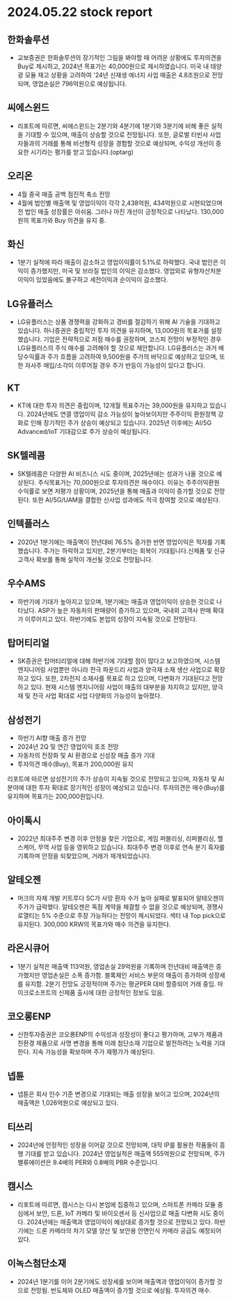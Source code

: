 # 2024.05.22 stock report
## 한화솔루션
- 교보증권은 한화솔루션의 장기적인 그림을 봐야할 때 어려운 상황에도 투자의견을 Buy로 제시하고, 2024년 목표가는 40,000원으로 제시하였습니다. 미국 내 태양광 모듈 재고 상황을 고려하여 '24년 신재생 에너지 사업 매출은 4.8조원으로 전망되며, 영업손실은 796억원으로 예상됩니다.
## 씨에스윈드
- 리포트에 따르면, 씨에스윈드는 2분기와 4분기에 1분기와 3분기에 비해 좋은 실적을 기대할 수 있으며, 매출이 상승할 것으로 전망됩니다. 또한, 글로벌 터빈사 사업자들과의 거래를 통해 비선형적 성장을 경험할 것으로 예상되며, 수익성 개선이 중요한 시기라는 평가를 받고 있습니다.(optarg)
## 오리온
- 4월 중국 매출 공백 점진적 축소 전망
- 4월에 법인별 매출액 및 영업이익이 각각 2,438억원, 434억원으로 시현되었으며 전 법인 매출 성장률은 아쉬움. 그러나 마진 개선이 긍정적으로 나타났다. 130,000원의 목표가와 Buy 의견을 유지 중.
## 화신
- 1분기 실적에 따라 매출이 감소하고 영업이익률이 5.1%로 하락했다. 국내 법인은 이익이 증가했지만, 미국 및 브라질 법인의 이익은 감소했다. 영업외로 유형자산처분이익이 있었음에도 불구하고 세전이익과 순이익이 감소했다.
## LG유플러스
- LG유플러스는 상품 경쟁력을 강화하고 경비를 절감하기 위해 AI 기술을 기대하고 있습니다. 하나증권은 중립적인 투자 의견을 유지하며, 13,000원의 목표가를 설정했습니다. 기업은 전략적으로 저점 매수를 권장하며, 코스피 전망이 부정적인 경우 LG유플러스의 주식 매수를 고려해야 할 것으로 제안합니다. LG유플러스는 과거 배당수익률과 주가 흐름을 고려하여 9,500원을 주가의 바닥으로 예상하고 있으며, 또한 자사주 매입/소각이 이루어질 경우 주가 반등이 가능성이 있다고 합니다.
## KT
- KT에 대한 투자 의견은 중립이며, 12개월 목표주가는 39,000원을 유지하고 있습니다. 2024년에도 연결 영업이익 감소 가능성이 높아보이지만 주주이익 환원정책 강화로 인해 장기적인 주가 상승이 예상되고 있습니다. 2025년 이후에는 AI/5G Advanced/IoT 기대감으로 주가 상승이 예상됩니다.
## SK텔레콤
- SK텔레콤은 다양한 AI 비즈니스 시도 중이며, 2025년에는 성과가 나올 것으로 예상된다. 주식목표가는 70,000원으로 투자의견은 매수이다. 이유는 주주이익환원 수익률로 보면 저평가 상황이며, 2025년을 통해 매출과 이익이 증가할 것으로 전망된다. 또한 AI/5G/UAM을 결합한 신사업 성과에도 적극 참여할 것으로 예상된다.
## 인텍플러스
- 2020년 1분기에는 매출액이 전년대비 76.5% 증가한 반면 영업이익은 적자를 기록했습니다. 주가는 하락하고 있지만, 2분기부터는 회복이 기대됩니다.신제품 및 신규 고객사 확보를 통해 실적이 개선될 것으로 전망됩니다.
## 우수AMS
- 하반기에 기대가 높아지고 있으며, 1분기에는 매출과 영업이익이 상승한 것으로 나타났다. ASP가 높은 자동차의 판매량이 증가하고 있으며, 국내외 고객사 판매 확대가 이루어지고 있다. 하반기에도 본업의 성장이 지속될 것으로 전망된다.
## 탑머티리얼
- SK증권은 탑머티리얼에 대해 하반기에 기대할 점이 많다고 보고하였으며, 시스템 엔지니어링 사업뿐만 아니라 전극 파운드리 사업과 양극재 소재 생산 사업으로 확장하고 있다. 또한, 2차전지 소재사를 목표로 하고 있으며, 다변화가 기대된다고 전망하고 있다. 현재 시스템 엔지니어링 사업이 매출의 대부분을 차지하고 있지만, 양극재 및 전극 사업 확대로 사업 다양화의 가능성이 높아졌다.
## 삼성전기
- 하반기 AI향 매출 증가 전망
- 2024년 2Q 및 연간 영업이익 호조 전망
- 자동차의 전장화 및 AI 환경으로 신성장 매출 증가 기대
- 투자의견 매수(Buy), 목표가 200,000원 유지

리포트에 따르면 삼성전기의 주가 상승이 지속될 것으로 전망되고 있으며, 자동차 및 AI 분야에 대한 투자 확대로 장기적인 성장이 예상되고 있습니다. 투자의견은 매수(Buy)를 유지하며 목표가는 200,000원입니다.
## 아이톡시
- 2022년 최대주주 변경 이후 안정을 찾은 기업으로, 게임 퍼블리싱, 리퍼블리싱, 헬스케어, 무역 사업 등을 영위하고 있습니다. 최대주주 변경 이후로 연속 분기 흑자를 기록하며 안정을 되찾았으며, 거래가 재개되었습니다.
## 알테오젠
- 머크의 자체 개발 키트루다 SC가 사망 환자 수가 높아 실패로 발표되어 알테오젠의 주가가 급락했다. 알테오젠은 독점 계약을 체결할 수 없을 것으로 예상되며, 경쟁사 로열티는 5% 수준으로 주장 가능하다는 전망이 제시되었다. 섹터 내 Top pick으로 유지된다. 300,000 KRW의 목표가와 매수 의견을 유지한다.
## 라온시큐어
- 1분기 실적은 매출액 113억원, 영업손실 29억원을 기록하며 전년대비 매출액은 증가했지만 영업손실은 소폭 증가함. 블록체인 서비스 부문의 매출이 증가하여 성장세를 유지함. 2분기 전망도 긍정적이며 주가는 평균PER 대비 할증되어 거래 중임. 마이크로소프트의 신제품 출시에 대한 긍정적인 정보도 있음.
## 코오롱ENP
- 신한투자증권은 코오롱ENP의 수익성과 성장성이 좋다고 평가하며, 고부가 제품과 친환경 제품으로 사명 변경을 통해 미래 첨단소재 기업으로 발전하려는 노력을 기대한다. 지속 가능성을 확보하며 주가 재평가가 예상된다.
## 넵튠
- 넵튠은 회사 인수 기준 변경으로 기대되는 매출 성장을 보이고 있으며, 2024년의 매출액은 1,026억원으로 예상되고 있다.
## 티쓰리
- 2024년에 안정적인 성장을 이어갈 것으로 전망되며, 대작 IP를 활용한 작품들이 흥행 기대를 받고 있습니다. 2024년 영업실적은 매출액 555억원으로 전망되며, 주가 밸류에이션은 9.4배의 PER와 0.8배의 PBR 수준입니다.
## 캠시스
- 리포트에 따르면, 캠시스는 다시 본업에 집중하고 있으며, 스마트폰 카메라 모듈 중심에서 보안, 드론, IoT 카메라 및 바이오센서 등 신사업으로 매출 다변화 시도 중이다. 2024년에는 매출액과 영업이익이 예상대로 증가할 것으로 전망되고 있다. 하반기에는 드론 카메라의 차기 모델 양산 및 보안용 안면인식 카메라 공급도 예정되어 있다.
## 이녹스첨단소재
- 2024년 1분기를 이어 2분기에도 성장세를 보이며 매출액과 영업이익이 증가할 것으로 전망됨. 반도체와 OLED 매출액이 증가할 것으로 예상됨. 투자의견 매수.
